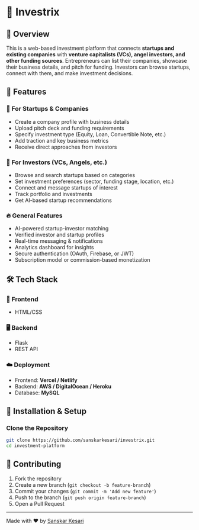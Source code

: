 # 🚀 Investrix

## 📌 Overview
This is a web-based investment platform that connects **startups and existing companies** with **venture capitalists (VCs), angel investors, and other funding sources**. Entrepreneurs can list their companies, showcase their business details, and pitch for funding. Investors can browse startups, connect with them, and make investment decisions.

## 🌟 Features
### 🎯 For Startups & Companies
- Create a company profile with business details
- Upload pitch deck and funding requirements
- Specify investment type (Equity, Loan, Convertible Note, etc.)
- Add traction and key business metrics
- Receive direct approaches from investors

### 💼 For Investors (VCs, Angels, etc.)
- Browse and search startups based on categories
- Set investment preferences (sector, funding stage, location, etc.)
- Connect and message startups of interest
- Track portfolio and investments
- Get AI-based startup recommendations

### 🔥 General Features
- AI-powered startup-investor matching
- Verified investor and startup profiles
- Real-time messaging & notifications
- Analytics dashboard for insights
- Secure authentication (OAuth, Firebase, or JWT)
- Subscription model or commission-based monetization

## 🛠️ Tech Stack
### 🎨 Frontend
- HTML/CSS

### 🖥️ Backend
- Flask
- REST API

### ☁️ Deployment
- Frontend: **Vercel / Netlify**
- Backend: **AWS / DigitalOcean / Heroku**
- Database: **MySQL**

## 🚀 Installation & Setup
### Clone the Repository
```sh
git clone https://github.com/sanskarkesari/investrix.git
cd investment-platform
```

## 🤝 Contributing
1. Fork the repository
2. Create a new branch (`git checkout -b feature-branch`)
3. Commit your changes (`git commit -m 'Add new feature'`)
4. Push to the branch (`git push origin feature-branch`)
5. Open a Pull Request

---
Made with ❤️ by [Sanskar Kesari](https://github.com/sanskarkesari)
